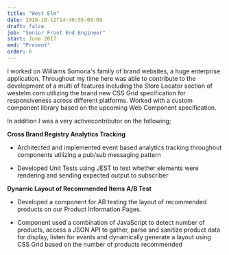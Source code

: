 ```yaml
---
title: "West Elm"
date: 2018-10-12T14:40:55-04:00
draft: false
job: "Senior Front End Engineer"
start: June 2017
end: "Present"
order: 6
---
```


I worked on Williams Somona's family of brand websites, a huge enterprise application. Throughout my time here was able to contribute to the development of a multi of features including the Store Locator section of westelm.com utilizing the brand new CSS Grid specification for responsiveness across different platforms. Worked with a custom component library based on the upcoming Web Component specification.

In addition I was a very activecontributor on the following;

**Cross Brand Registry Analytics Tracking**

* Architected and implemented event based analytics tracking throughout components utilizing a pub/sub messaging pattern

* Developed Unit Tests using JEST to test whether elements were rendering and sending expected output to subscriber

**Dynamic Layout of Recommended Items A/B Test**

* Developed a component for AB testing the layout of recommended products on our Product Information Pages.

* Component used a combination of JavaScript to detect number of products, access a JSON API to gather, parse and sanitize product data for display, listen for events and dynamically generate a layout using CSS Grid based on the number of products recommended




